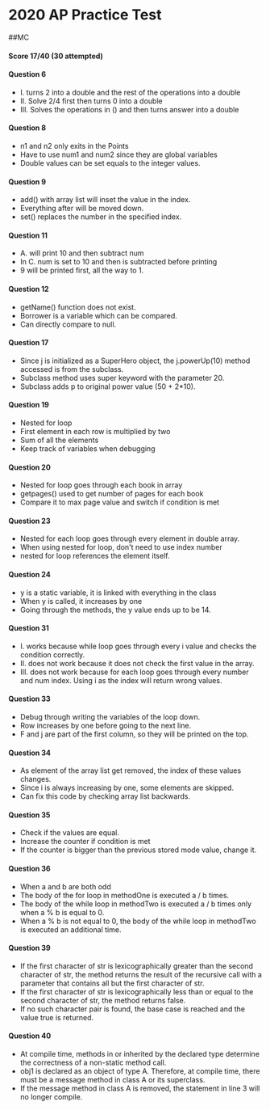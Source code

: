 # 2020 AP Practice Test

##MC

#### Score 17/40 (30 attempted)

#### Question 6
* I. turns 2 into a double and the rest of the operations into a double
* II. Solve 2/4 first then turns 0 into a double
* III. Solves the operations in () and then turns answer into a double

#### Question 8
* n1 and n2 only exits in the Points
* Have to use num1 and num2 since they are global variables
* Double values can be set equals to the integer values.

#### Question 9
* add() with array list will inset the value in the index.
* Everything after will be moved down.
* set() replaces the number in the specified index.

#### Question 11
* A. will print 10 and then subtract num
* In C. num is set to 10 and then is subtracted before printing
* 9 will be printed first, all the way to 1.

#### Question 12
* getName() function does not exist.
* Borrower is a variable which can be compared.
* Can directly compare to null.

#### Question 17
* Since j is initialized as a SuperHero object, the j.powerUp(10) method accessed is from the subclass.
* Subclass method uses super keyword with the parameter 20.
* Subclass adds p to original power value (50 + 2*10).

#### Question 19
* Nested for loop
* First element in each row is multiplied by two
* Sum of all the elements
* Keep track of variables when debugging 

#### Question 20
* Nested for loop goes through each book in array
* getpages() used to get number of pages for each book
* Compare it to max page value and switch if condition is met

#### Question 23
* Nested for each loop goes through every element in double array.
* When using nested for loop, don't need to use index number
* nested for loop references the element itself.

#### Question 24
* y is a static variable, it is linked with everything in the class
* When y is called, it increases by one
* Going through the methods, the y value ends up to be 14.

#### Question 31
* I. works because while loop goes through every i value and checks the condition correctly.
* II. does not work because it does not check the first value in the array. 
* III. does not work because for each loop goes through every number and num index. Using i as the index will return wrong values.

#### Question 33
* Debug through writing the variables of the loop down. 
* Row increases by one before going to the next line.
* F and j are part of the first column, so they will be printed on the top. 

#### Question 34
* As element of the array list get removed, the index of these values changes.
* Since i is always increasing by one, some elements are skipped.
* Can fix this code by checking array list backwards.

#### Question 35
* Check if the values are equal.
* Increase the counter if condition is met
* If the counter is bigger than the previous stored mode value, change it.

#### Question 36
* When a and b are both odd
* The body of the for loop in methodOne is executed a / b times. 
* The body of the while loop in methodTwo is executed a / b times only when a % b is equal to 0. 
* When a % b is not equal to 0, the body of the while loop in methodTwo is executed an additional time.

#### Question 39
* If the first character of str is lexicographically greater than the second character of str, the method returns the result of the recursive call with a parameter that contains all but the first character of str.
* If the first character of str is lexicographically less than or equal to the second character of str, the method returns false.
* If no such character pair is found, the base case is reached and the value true is returned.

#### Question 40
* At compile time, methods in or inherited by the declared type determine the correctness of a non-static method call. 
* obj1 is declared as an object of type A. Therefore, at compile time, there must be a message method in class A or its superclass.
* If the message method in class A is removed, the statement in line 3 will no longer compile.

